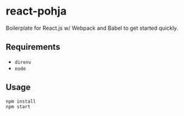# react-pohja

Boilerplate for React.js w/ Webpack and Babel to get started quickly.

## Requirements

- `direnv`
- `node`

## Usage

```
npm install
npm start
```
